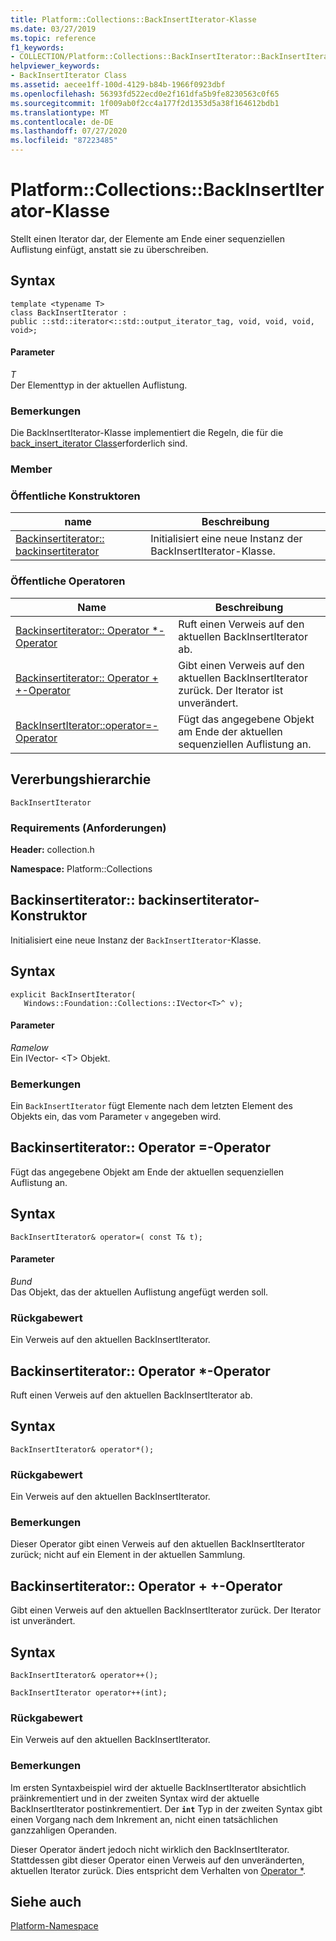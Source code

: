 ```yaml
---
title: Platform::Collections::BackInsertIterator-Klasse
ms.date: 03/27/2019
ms.topic: reference
f1_keywords:
- COLLECTION/Platform::Collections::BackInsertIterator::BackInsertIterator
helpviewer_keywords:
- BackInsertIterator Class
ms.assetid: aecee1ff-100d-4129-b84b-1966f0923dbf
ms.openlocfilehash: 56393fd522ecd0e2f161dfa5b9fe8230563c0f65
ms.sourcegitcommit: 1f009ab0f2cc4a177f2d1353d5a38f164612bdb1
ms.translationtype: MT
ms.contentlocale: de-DE
ms.lasthandoff: 07/27/2020
ms.locfileid: "87223485"
---
```

# <a name="platformcollectionsbackinsertiterator-class"></a>Platform::Collections::BackInsertIterator-Klasse

Stellt einen Iterator dar, der Elemente am Ende einer sequenziellen Auflistung einfügt, anstatt sie zu überschreiben.

## <a name="syntax"></a>Syntax

```
template <typename T>
class BackInsertIterator :
public ::std::iterator<::std::output_iterator_tag, void, void, void, void>;
```

#### <a name="parameters"></a>Parameter

*T*<br/>
Der Elementtyp in der aktuellen Auflistung.

### <a name="remarks"></a>Bemerkungen

Die BackInsertIterator-Klasse implementiert die Regeln, die für die [back_insert_iterator Class](../standard-library/back-insert-iterator-class.md)erforderlich sind.

### <a name="members"></a>Member

### <a name="public-constructors"></a>Öffentliche Konstruktoren

|name|Beschreibung|
|----------|-----------------|
|[Backinsertiterator:: backinsertiterator](#ctor)|Initialisiert eine neue Instanz der BackInsertIterator-Klasse.|

### <a name="public-operators"></a>Öffentliche Operatoren

|Name|Beschreibung|
|----------|-----------------|
|[Backinsertiterator:: Operator *-Operator](#operator-dereference)|Ruft einen Verweis auf den aktuellen BackInsertIterator ab.|
|[Backinsertiterator:: Operator + +-Operator](#operator-increment)|Gibt einen Verweis auf den aktuellen BackInsertIterator zurück. Der Iterator ist unverändert.|
|[BackInsertIterator::operator=-Operator](#operator-assign)|Fügt das angegebene Objekt am Ende der aktuellen sequenziellen Auflistung an.|

## <a name="inheritance-hierarchy"></a>Vererbungshierarchie

`BackInsertIterator`

### <a name="requirements"></a>Requirements (Anforderungen)

**Header:** collection.h

**Namespace:** Platform::Collections

## <a name="backinsertiteratorbackinsertiterator-constructor"></a><a name="ctor"></a>Backinsertiterator:: backinsertiterator-Konstruktor

Initialisiert eine neue Instanz der `BackInsertIterator`-Klasse.

## <a name="syntax"></a>Syntax

```
explicit BackInsertIterator(
   Windows::Foundation::Collections::IVector<T>^ v);
```

#### <a name="parameters"></a>Parameter

*Ramelow*<br/>
Ein IVector- \<T> Objekt.

### <a name="remarks"></a>Bemerkungen

Ein `BackInsertIterator` fügt Elemente nach dem letzten Element des Objekts ein, das vom Parameter `v` angegeben wird.

## <a name="backinsertiteratoroperator-operator"></a><a name="operator-assign"></a>Backinsertiterator:: Operator =-Operator

Fügt das angegebene Objekt am Ende der aktuellen sequenziellen Auflistung an.

## <a name="syntax"></a>Syntax

```
BackInsertIterator& operator=( const T& t);
```

#### <a name="parameters"></a>Parameter

*Bund*<br/>
Das Objekt, das der aktuellen Auflistung angefügt werden soll.

### <a name="return-value"></a>Rückgabewert

Ein Verweis auf den aktuellen BackInsertIterator.

## <a name="backinsertiteratoroperator-operator"></a><a name="operator-dereference"></a>Backinsertiterator:: Operator *-Operator

Ruft einen Verweis auf den aktuellen BackInsertIterator ab.

## <a name="syntax"></a>Syntax

```
BackInsertIterator& operator*();
```

### <a name="return-value"></a>Rückgabewert

Ein Verweis auf den aktuellen BackInsertIterator.

### <a name="remarks"></a>Bemerkungen

Dieser Operator gibt einen Verweis auf den aktuellen BackInsertIterator zurück; nicht auf ein Element in der aktuellen Sammlung.

## <a name="backinsertiteratoroperator-operator"></a><a name="operator-increment"></a>Backinsertiterator:: Operator + +-Operator

Gibt einen Verweis auf den aktuellen BackInsertIterator zurück. Der Iterator ist unverändert.

## <a name="syntax"></a>Syntax

```
BackInsertIterator& operator++();

BackInsertIterator operator++(int);
```

### <a name="return-value"></a>Rückgabewert

Ein Verweis auf den aktuellen BackInsertIterator.

### <a name="remarks"></a>Bemerkungen

Im ersten Syntaxbeispiel wird der aktuelle BackInsertIterator absichtlich präinkrementiert und in der zweiten Syntax wird der aktuelle BackInsertIterator postinkrementiert. Der **`int`** Typ in der zweiten Syntax gibt einen Vorgang nach dem Inkrement an, nicht einen tatsächlichen ganzzahligen Operanden.

Dieser Operator ändert jedoch nicht wirklich den BackInsertIterator. Stattdessen gibt dieser Operator einen Verweis auf den unveränderten, aktuellen Iterator zurück. Dies entspricht dem Verhalten von [Operator *](#operator-dereference).

## <a name="see-also"></a>Siehe auch

[Platform-Namespace](platform-namespace-c-cx.md)
